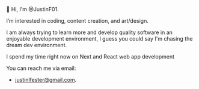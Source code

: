 👋 Hi, I'm @JustinF01.

I’m interested in coding, content creation, and art/design.

I am always trying to learn more and develop quality software in an enjoyable development environment, I guess you could say I'm chasing the dream dev environment. 

I spend my time right now on Next and React web app development

You can reach me via email: 
 - justinlfester@gmail.com.
 


